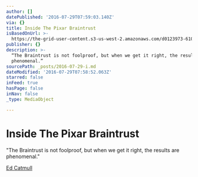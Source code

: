 ```yaml
---
author: []
datePublished: '2016-07-29T07:59:03.140Z'
via: {}
title: Inside The Pixar Braintrust
isBasedOnUrl: >-
  https://the-grid-user-content.s3-us-west-2.amazonaws.com/d0123973-6102-43d0-993c-13b58e29bb09.jpg
publisher: {}
description: >-
  “The Braintrust is not foolproof, but when we get it right, the results are
  phenomenal.”
sourcePath: _posts/2016-07-29-i.md
dateModified: '2016-07-29T07:58:52.063Z'
starred: false
inFeed: true
hasPage: false
inNav: false
_type: MediaObject

---
```

# Inside The Pixar Braintrust

"The Braintrust is not foolproof, but when we get it right, the results are phenomenal."

[Ed Catmull][0]

[0]: http://www.fastcompany.com/3027135/lessons-learned/inside-the-pixar-braintrust
